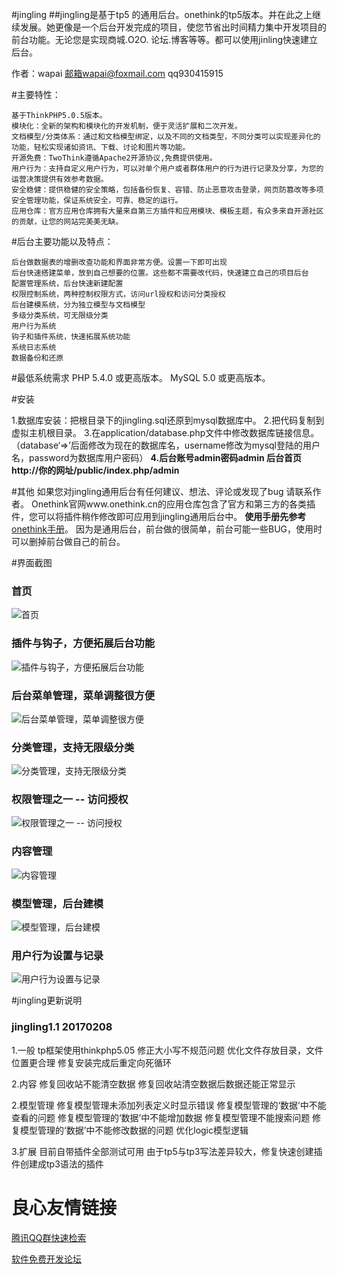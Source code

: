 #jingling
##jingling是基于tp5 的通用后台。onethink的tp5版本。并在此之上继续发展。她更像是一个后台开发完成的项目，使您节省出时间精力集中开发项目的前台功能。无论您是实现商城.O2O. 论坛.博客等等。都可以使用jinling快速建立后台。

作者：wapai 邮箱wapai@foxmail.com qq930415915

#主要特性：

    基于ThinkPHP5.0.5版本。
    模块化：全新的架构和模块化的开发机制，便于灵活扩展和二次开发。
    文档模型/分类体系：通过和文档模型绑定，以及不同的文档类型，不同分类可以实现差异化的功能，轻松实现诸如资讯、下载、讨论和图片等功能。
    开源免费：TwoThink遵循Apache2开源协议,免费提供使用。
    用户行为：支持自定义用户行为，可以对单个用户或者群体用户的行为进行记录及分享，为您的运营决策提供有效参考数据。
    安全稳健：提供稳健的安全策略，包括备份恢复、容错、防止恶意攻击登录，网页防篡改等多项安全管理功能，保证系统安全，可靠、稳定的运行。
    应用仓库：官方应用仓库拥有大量来自第三方插件和应用模块、模板主题，有众多来自开源社区的贡献，让您的网站完美美无缺。

#后台主要功能以及特点：

    后台做数据表的增删改查功能和界面非常方便。设置一下即可出现
    后台快速搭建菜单，放到自己想要的位置。这些都不需要改代码，快速建立自己的项目后台
    配置管理系统，后台快速新建配置
    权限控制系统，两种控制权限方式，访问url授权和访问分类授权
    后台建模系统，分为独立模型与文档模型
    多级分类系统，可无限级分类
    用户行为系统
    钩子和插件系统，快速拓展系统功能
    系统日志系统
    数据备份和还原

#最低系统需求
    PHP 5.4.0 或更高版本。
    MySQL 5.0 或更高版本。

#安装

1.数据库安装：把根目录下的jingling.sql还原到mysql数据库中。
2.把代码复制到虚拟主机根目录。
3.在application/database.php文件中修改数据库链接信息。（database‘=>’后面修改为现在的数据库名，username修改为mysql登陆的用户名，password为数据库用户密码）
 **4.后台账号admin密码admin  后台首页 http://你的网址/public/index.php/admin** 

#其他
如果您对jingling通用后台有任何建议、想法、评论或发现了bug 请联系作者。
Onethink官网www.onethink.cn的应用仓库包含了官方和第三方的各类插件，您可以将插件稍作修改即可应用到jingling通用后台中。
 **使用手册先参考** [onethink手册](http://document.onethink.cn/manual_1_0.html)。
因为是通用后台，前台做的很简单，前台可能一些BUG，使用时可以删掉前台做自己的前台。

#界面截图
### 首页

![首页](http://git.oschina.net/uploads/images/2017/0208/154752_5bbb5fc6_891703.png "首页")
### 插件与钩子，方便拓展后台功能
![插件与钩子，方便拓展后台功能](http://git.oschina.net/uploads/images/2017/0208/154820_25ef6bec_891703.png "插件与钩子")
### 后台菜单管理，菜单调整很方便
![后台菜单管理，菜单调整很方便](http://git.oschina.net/uploads/images/2017/0208/154937_b8af5c51_891703.png "后台菜单管理")
### 分类管理，支持无限级分类
![分类管理，支持无限级分类](http://git.oschina.net/uploads/images/2017/0208/155106_73c07041_891703.png "分类管理")
### 权限管理之一 -- 访问授权
![权限管理之一 -- 访问授权](http://git.oschina.net/uploads/images/2017/0208/155156_6386772a_891703.png "权限管理")
### 内容管理
![内容管理](http://git.oschina.net/uploads/images/2017/0208/155245_18d6c79d_891703.png "内容管理")
### 模型管理，后台建模
![模型管理，后台建模](http://git.oschina.net/uploads/images/2017/0208/155639_cf5d0c01_891703.png "模型管理")
### 用户行为设置与记录
![用户行为设置与记录](http://git.oschina.net/uploads/images/2017/0208/155730_5efc9856_891703.png "用户行为设置与记录")

#jingling更新说明

### jingling1.1 20170208
1.一般
tp框架使用thinkphp5.05
修正大小写不规范问题
优化文件存放目录，文件位置更合理
修复安装完成后重定向死循环

2.内容
修复回收站不能清空数据
修复回收站清空数据后数据还能正常显示

2.模型管理
修复模型管理未添加列表定义时显示错误
修复模型管理的‘数据’中不能查看的问题
修复模型管理的‘数据’中不能增加数据
修复模型管理不能搜索问题
修复模型管理的‘数据’中不能修改数据的问题
优化logic模型逻辑

3.扩展
目前自带插件全部测试可用
由于tp5与tp3写法差异较大，修复快速创建插件创建成tp3语法的插件



 # 良心友情链接

[腾讯QQ群快速检索](http://u.720life.cn/s/8cf73f7c)

[软件免费开发论坛](http://u.720life.cn/s/bbb01dc0)